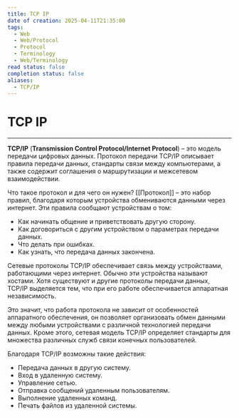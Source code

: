 ```yaml
---
title: TCP IP
date of creation: 2025-04-11T21:35:00
tags:
  - Web
  - Web/Protocol
  - Protocol
  - Terminology
  - Web/Terminology
read status: false
completion status: false
aliases:
  - TCP/IP
---
```

# TCP IP
---

**TCP/IP** (**Transmission Control Protocol/Internet Protocol**) – это модель передачи цифровых данных. Протокол передачи TCP/IP описывает правила передачи данных, стандарты связи между компьютерами, а также содержит соглашения о маршрутизации и межсетевом взаимодействии.

Что такое протокол и для чего он нужен? [[Протокол]] – это набор правил, благодаря которым устройства обмениваются данными через интернет. Эти правила сообщают устройствам о том:

- Как начинать общение и приветствовать другую сторону.
- Как договориться с другим устройством о параметрах передачи данных.
- Что делать при ошибках.
- Как узнать, что передача данных закончена.

Сетевые протоколы TCP/IP обеспечивает связь между устройствами, работающими через интернет. Обычно эти устройства называют хостами. Хотя существуют и другие протоколы передачи данных, TCP/IP выделяется тем, что при его работе обеспечивается аппаратная независимость.

Это значит, что работа протокола не зависит от особенностей аппаратного обеспечения, он позволяет организовать обмен данными между любыми устройствами с различной технологией передачи данных. Кроме этого, сетевая модель TCP/IP определяет стандарты для множества различных служб связи конечных пользователей.

Благодаря TCP/IP возможны такие действия:

- Передача данных в другую систему.
- Вход в удаленную систему.
- Управление сетью.
- Отправка сообщений удаленным пользователям.
- Выполнение удаленных команд.
- Печать файлов из удаленной системы.
